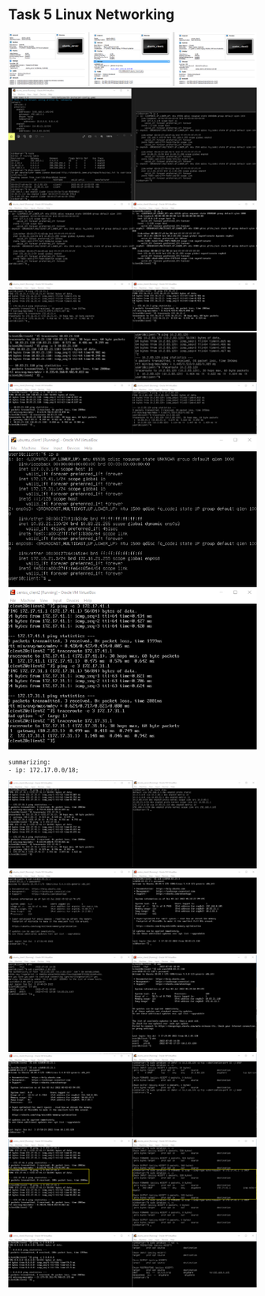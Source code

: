# Task 5 Linux Networking
![screen1](https://github.com/NikPryvalov/DevOps_online_Kharkiv_2022Q1Q2/blob/main/m5/screen/screen1.png)
![screen2](https://github.com/NikPryvalov/DevOps_online_Kharkiv_2022Q1Q2/blob/main/m5/screen/screen2.png)
![screen3](https://github.com/NikPryvalov/DevOps_online_Kharkiv_2022Q1Q2/blob/main/m5/screen/screen3.png)
![screen4](https://github.com/NikPryvalov/DevOps_online_Kharkiv_2022Q1Q2/blob/main/m5/screen/screen4.png)
![screen5](https://github.com/NikPryvalov/DevOps_online_Kharkiv_2022Q1Q2/blob/main/m5/screen/screen5.png)
![screen6](https://github.com/NikPryvalov/DevOps_online_Kharkiv_2022Q1Q2/blob/main/m5/screen/screen6.png)
![screen7](https://github.com/NikPryvalov/DevOps_online_Kharkiv_2022Q1Q2/blob/main/m5/screen/screen7.png)
![screen8](https://github.com/NikPryvalov/DevOps_online_Kharkiv_2022Q1Q2/blob/main/m5/screen/screen8.png)
```
summarizing:
- ip: 172.17.0.0/18;
```
![screen9](https://github.com/NikPryvalov/DevOps_online_Kharkiv_2022Q1Q2/blob/main/m5/screen/screen9.png)
![screen10](https://github.com/NikPryvalov/DevOps_online_Kharkiv_2022Q1Q2/blob/main/m5/screen/screen10.png)
![screen11](https://github.com/NikPryvalov/DevOps_online_Kharkiv_2022Q1Q2/blob/main/m5/screen/screen11.png)
![screen12](https://github.com/NikPryvalov/DevOps_online_Kharkiv_2022Q1Q2/blob/main/m5/screen/screen12.png)
![screen13](https://github.com/NikPryvalov/DevOps_online_Kharkiv_2022Q1Q2/blob/main/m5/screen/screen13.png)
![screen14](https://github.com/NikPryvalov/DevOps_online_Kharkiv_2022Q1Q2/blob/main/m5/screen/screen14.png)
